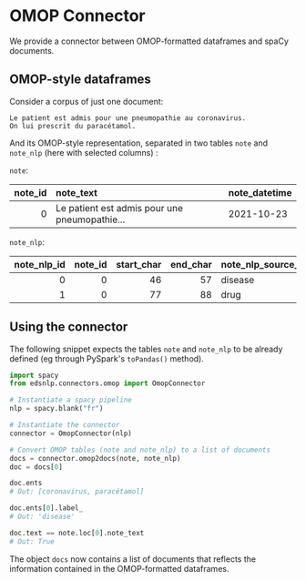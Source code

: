 # OMOP Connector

We provide a connector between OMOP-formatted dataframes and spaCy documents.

## OMOP-style dataframes

Consider a corpus of just one document:

```
Le patient est admis pour une pneumopathie au coronavirus.
On lui prescrit du paracétamol.
```

And its OMOP-style representation, separated in two tables `note` and `note_nlp` (here with selected columns) :

`note`:

| note_id | note_text                                     | note_datetime |
| ------: | :-------------------------------------------- | :------------ |
|       0 | Le patient est admis pour une pneumopathie... | 2021-10-23    |

`note_nlp`:

| note_nlp_id | note_id | start_char | end_char | note_nlp_source_value | lexical_variant |
| ----------: | ------: | ---------: | -------: | :-------------------- | :-------------- |
|           0 |       0 |         46 |       57 | disease               | coronavirus     |
|           1 |       0 |         77 |       88 | drug                  | paracétamol     |

## Using the connector

The following snippet expects the tables `note` and `note_nlp` to be already defined (eg through PySpark's `toPandas()` method).

<!-- no-check -->

```python
import spacy
from edsnlp.connectors.omop import OmopConnector

# Instantiate a spacy pipeline
nlp = spacy.blank("fr")

# Instantiate the connector
connector = OmopConnector(nlp)

# Convert OMOP tables (note and note_nlp) to a list of documents
docs = connector.omop2docs(note, note_nlp)
doc = docs[0]

doc.ents
# Out: [coronavirus, paracétamol]

doc.ents[0].label_
# Out: 'disease'

doc.text == note.loc[0].note_text
# Out: True
```

The object `docs` now contains a list of documents that reflects the information contained in the OMOP-formatted dataframes.
